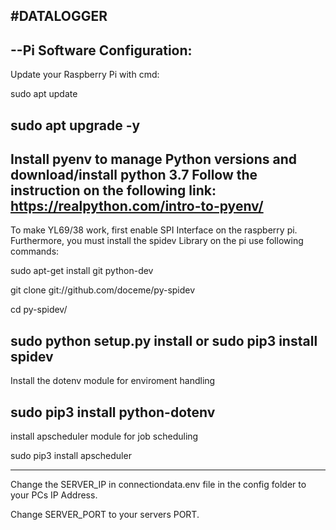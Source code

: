 #DATALOGGER
---------------------------------------------

--Pi Software Configuration:
-----------------------------------------
Update your Raspberry Pi with cmd: 

sudo apt update

sudo apt upgrade -y
--------------------------------------------

Install pyenv to manage Python versions and download/install python 3.7
Follow the instruction on the following link:
https://realpython.com/intro-to-pyenv/ 
----------------------------------------------

To make YL69/38 work, first enable SPI Interface on the raspberry pi. 
Furthermore, you must install the spidev Library on the pi
use following commands: 

sudo apt-get install git python-dev

git clone git://github.com/doceme/py-spidev

cd py-spidev/

sudo python setup.py install or sudo pip3 install spidev
----------------------------------------

Install the dotenv module for enviroment handling

sudo pip3 install python-dotenv
------------------------------------------------

install apscheduler module for job scheduling

sudo pip3 install apscheduler

-----------------------------------------
Change the SERVER_IP in connectiondata.env file in the config folder
to your PCs IP Address.

Change SERVER_PORT to your servers PORT. 

